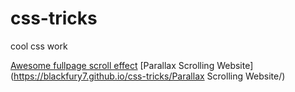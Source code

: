 # css-tricks
cool css work


[Awesome fullpage scroll effect](https://blackfury7.github.io/css-tricks/awesome-fullpage-scroll-effect/)
[Parallax Scrolling Website](https://blackfury7.github.io/css-tricks/Parallax Scrolling Website/)
